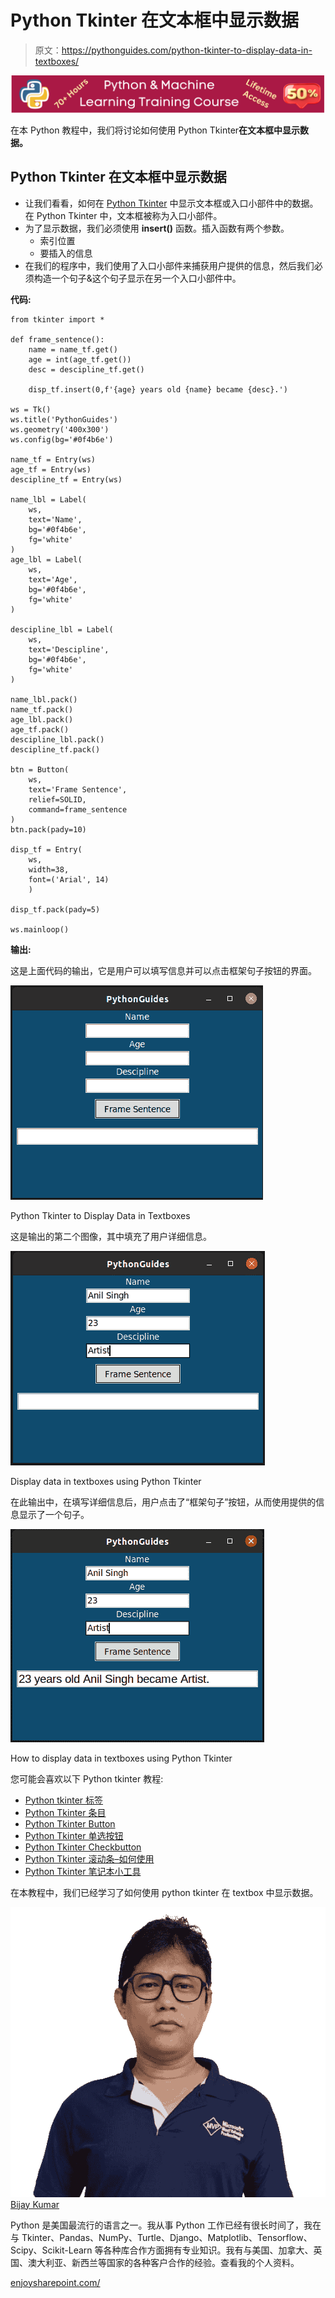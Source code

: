 # Python Tkinter 在文本框中显示数据

> 原文：<https://pythonguides.com/python-tkinter-to-display-data-in-textboxes/>

[![Python & Machine Learning training courses](img/49ec9c6da89a04c9f45bab643f8c765c.png)](https://sharepointsky.teachable.com/p/python-and-machine-learning-training-course)

在本 Python 教程中，我们将讨论如何使用 Python Tkinter**在文本框中显示数据。**

## Python Tkinter 在文本框中显示数据

*   让我们看看，如何在 [Python Tkinter](https://pythonguides.com/python-gui-programming/) 中显示文本框或入口小部件中的数据。在 Python Tkinter 中，文本框被称为入口小部件。
*   为了显示数据，我们必须使用 **insert()** 函数。插入函数有两个参数。
    *   索引位置
    *   要插入的信息
*   在我们的程序中，我们使用了入口小部件来捕获用户提供的信息，然后我们必须构造一个句子&这个句子显示在另一个入口小部件中。

**代码:**

```
from tkinter import *

def frame_sentence():
    name = name_tf.get()
    age = int(age_tf.get())
    desc = descipline_tf.get()

    disp_tf.insert(0,f'{age} years old {name} became {desc}.')

ws = Tk()
ws.title('PythonGuides')
ws.geometry('400x300')
ws.config(bg='#0f4b6e')

name_tf = Entry(ws)
age_tf = Entry(ws)
descipline_tf = Entry(ws)

name_lbl = Label(
    ws,
    text='Name',
    bg='#0f4b6e',
    fg='white'
)
age_lbl = Label(
    ws,
    text='Age',
    bg='#0f4b6e',
    fg='white'
)

descipline_lbl = Label(
    ws,
    text='Descipline',
    bg='#0f4b6e',
    fg='white'
)

name_lbl.pack()
name_tf.pack()
age_lbl.pack()
age_tf.pack()
descipline_lbl.pack()
descipline_tf.pack()

btn = Button(
    ws,
    text='Frame Sentence',
    relief=SOLID,
    command=frame_sentence
)
btn.pack(pady=10)

disp_tf = Entry(
    ws, 
    width=38,
    font=('Arial', 14)
    )

disp_tf.pack(pady=5)

ws.mainloop() 
```

**输出:**

这是上面代码的输出，它是用户可以填写信息并可以点击框架句子按钮的界面。

![Python Tkinter to Display Data in Textboxes](img/209985ebd95e4e39969530a3275f592c.png "python tkinter display data")

Python Tkinter to Display Data in Textboxes

这是输出的第二个图像，其中填充了用户详细信息。

![Display data in textboxes using Python Tkinter](img/390d91803c6dd3ffc3d0598d260a6aca.png "python tkinter display data fill")

Display data in textboxes using Python Tkinter

在此输出中，在填写详细信息后，用户点击了“框架句子”按钮，从而使用提供的信息显示了一个句子。

![How to display data in textboxes using Python Tkinter](img/f1517bf824d4518269eacf870404652f.png "python tkinter display data in")

How to display data in textboxes using Python Tkinter

您可能会喜欢以下 Python tkinter 教程:

*   [Python tkinter 标签](https://pythonguides.com/python-tkinter-label/)
*   [Python Tkinter 条目](https://pythonguides.com/python-tkinter-entry/)
*   [Python Tkinter Button](https://pythonguides.com/python-tkinter-button/)
*   [Python Tkinter 单选按钮](https://pythonguides.com/python-tkinter-radiobutton/)
*   [Python Tkinter Checkbutton](https://pythonguides.com/python-tkinter-checkbutton/)
*   [Python Tkinter 滚动条–如何使用](https://pythonguides.com/python-tkinter-scrollbar/)
*   [Python Tkinter 笔记本小工具](https://pythonguides.com/python-tkinter-notebook/)

在本教程中，我们已经学习了如何使用 python tkinter 在 textbox 中显示数据。

![Bijay Kumar MVP](img/9cb1c9117bcc4bbbaba71db8d37d76ef.png "Bijay Kumar MVP")[Bijay Kumar](https://pythonguides.com/author/fewlines4biju/)

Python 是美国最流行的语言之一。我从事 Python 工作已经有很长时间了，我在与 Tkinter、Pandas、NumPy、Turtle、Django、Matplotlib、Tensorflow、Scipy、Scikit-Learn 等各种库合作方面拥有专业知识。我有与美国、加拿大、英国、澳大利亚、新西兰等国家的各种客户合作的经验。查看我的个人资料。

[enjoysharepoint.com/](https://enjoysharepoint.com/)[](https://www.facebook.com/fewlines4biju "Facebook")[](https://www.linkedin.com/in/fewlines4biju/ "Linkedin")[](https://twitter.com/fewlines4biju "Twitter")
